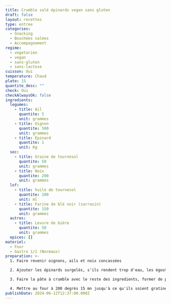 ```yaml
---
title: Crumble salé épinards vegan sans gluten
draft: false
layout: recettes
type: entree
categories:
  - Snacking
  - Bouchées salées
  - Accompagnement
regime:
  - vegetarien
  - vegan
  - sans-gluten
  - sans-lactose
cuisson: Oui
temperature: Chaud
plate: 15
quantite_desc: ""
check: Oui
checkAlwaysOk: false
ingredients:
  legumes:
    - title: Ail
      quantite: 5
      unit: grammes
    - title: Oignon
      quantite: 500
      unit: grammes
    - title: Epinard
      quantite: 1
      unit: Kg
  sec:
    - title: Graine de tournesol
      quantite: 50
      unit: grammes
    - title: Noix
      quantite: 200
      unit: grammes
  lof:
    - title: huile de tournesol
      quantite: 200
      unit: ml
    - title: Farine de blé noir (sarrasin)
      quantite: 150
      unit: grammes
  autres:
    - title: Levure de bière
      quantite: 50
      unit: grammes
  epices: []
materiel:
  - Four
  - Gastro 1/1 (Normaux)
preparation: >-
  1. Faire revenir oignons, ails et noix concassées

  2. Ajouter les épinards surgelés, s'ils rendent trop d'eau, les égoutter avant de les disposer dans des ramequins

  3. Faire la pâte à crumble avec le reste des ingredients, former de petits agglomérats les disposer sur les ramequins

  4. Mettre au four à 200 degrès 15 mn jusqu'à ce qu'ils soient gratinés
publishDate: 2024-06-12T12:37:00.000Z
---
```

